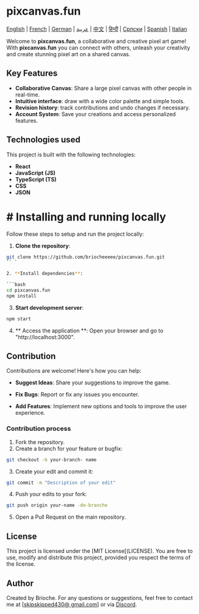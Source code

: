 # pixcanvas.fun

[English](README.md) | [French](docs/fr/README.md) | [German](docs/de/README.md) | [عربية](docs/ar/README.md) | [中文](docs/zh/README.md) | [हिन्दी](docs/hi/README.md) | [Српски](docs/sr/README.md) | [Spanish](docs/es/README.md) | [Italian](docs/it/README.md)

Welcome to **pixcanvas.fun**, a collaborative and creative pixel art game! With **pixcanvas.fun** you can connect with others, unleash your creativity and create stunning pixel art on a shared canvas.

## Key Features

- **Collaborative Canvas**: Share a large pixel canvas with other people in real-time.
- **Intuitive interface**: draw with a wide color palette and simple tools.
- **Revision history**: track contributions and undo changes if necessary.
- **Account System**: Save your creations and access personalized features.

## Technologies used

This project is built with the following technologies:

- **React**
- **JavaScript (JS)**
- **TypeScript (TS)**
- **CSS**
- **JSON**

# # Installing and running locally

Follow these steps to setup and run the project locally:

1. **Clone the repository**:

````bash
git clone https://github.com/briocheeeee/pixcanvas.fun.git
`` `

2. **Install dependencies**:

```bash
cd pixcanvas.fun
npm install
````

3. **Start development server**:

```bash
npm start
```

4. ** Access the application **:
   Open your browser and go to "http://localhost:3000".

## Contribution

Contributions are welcome! Here's how you can help:

- **Suggest Ideas**: Share your suggestions to improve the game.

- **Fix Bugs**: Report or fix any issues you encounter.

- **Add Features**: Implement new options and tools to improve the user experience.

### Contribution process

1. Fork the repository.
2. Create a branch for your feature or bugfix:

```bash
git checkout -b your-branch- name
```

3. Create your edit and commit it:

```bash
git commit -m "Description of your edit"
```

4. Push your edits to your fork:

```bash
git push origin your-name -de-branche
```

5. Open a Pull Request on the main repository.

## License

This project is licensed under the [MIT License[(LICENSE). You are free to use, modify and distribute this project, provided you respect the terms of the license.

## Author

Created by Brioche. For any questions or suggestions, feel free to contact me at [[skipskipped430@ gmail.com](mailto:skipskipped430@gmail.com)] or via [Discord](https://discord.com/users/933785709762973756).
